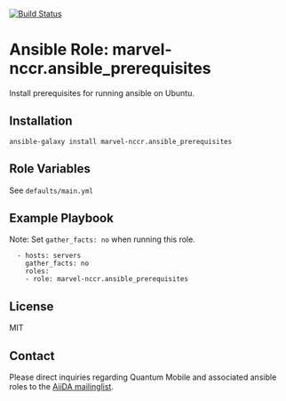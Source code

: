 [![Build Status](https://travis-ci.org/marvel-nccr/ansible-role-ansible-prerequisites.svg?branch=master)](https://travis-ci.org/marvel-nccr/ansible-role-ansible-prerequisites)

# Ansible Role: marvel-nccr.ansible_prerequisites

Install prerequisites for running ansible on Ubuntu.

## Installation

`ansible-galaxy install marvel-nccr.ansible_prerequisites`

## Role Variables

See `defaults/main.yml`

## Example Playbook

Note: Set `gather_facts: no` when running this role.

```
  - hosts: servers
    gather_facts: no
    roles:
    - role: marvel-nccr.ansible_prerequisites
```

## License

MIT

## Contact

Please direct inquiries regarding Quantum Mobile and associated ansible roles to the [AiiDA mailinglist](http://www.aiida.net/mailing-list/).
